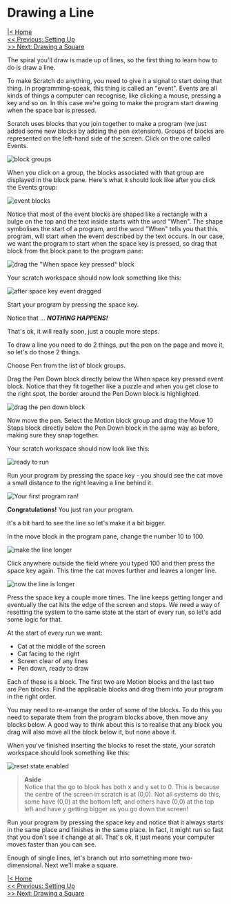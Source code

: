 # Drawing a Line

[|< Home](../)  
[<< Previous: Setting Up](./spirals1.md)  
[>> Next: Drawing a Square](./spirals3.md)

The spiral you'll draw is made up of lines, so the first thing to learn how to do is draw a line.

To make Scratch do anything, you need to give it a signal to start doing that thing. In programming-speak, this thing is called an "event". Events are all kinds of things a computer can recognise, like clicking a mouse, pressing a key and so on. In this case we're going to make the program start drawing when the space bar is pressed.

Scratch uses blocks that you join together to make a program (we just added some new blocks by adding the pen extension). Groups of blocks are represented on the left-hand side of the screen. Click on the one called Events.

![block groups](./images/block-groups.png)

When you click on a group, the blocks associated with that group are displayed in the block pane. Here's what it should look like after you click the Events group:

![event blocks](./images/event-blocks.png)

Notice that most of the event blocks are shaped like a rectangle with a bulge on the top and the text inside starts with the word "When". The shape symbolises the start of a program, and the word "When" tells you that this program, will start when the event described by the text occurs. In our case, we want the program to start when the space key is pressed, so drag that block from the block pane to the program pane:

![drag the "When space key pressed" block](./images/drag-space-event.png)

Your scratch workspace should now look something like this:

![after space key event dragged](./images/after-space-event-dragged.png)

Start your program by pressing the space key.

Notice that ... ***NOTHING HAPPENS!***

That's ok, it will really soon, just a couple more steps.

To draw a line you need to do 2 things, put the pen on the page and move it, so let's do those 2 things.

Choose Pen from the list of block groups.

Drag the Pen Down block directly below the When space key pressed event block. Notice that they fit together like a puzzle and when you get close to the right spot, the border around the Pen Down block is highlighted.

![drag the pen down block](./images/drag-pen-down.png)

Now move the pen. Select the Motion block group and drag the Move 10 Steps block directly below the Pen Down block in the same way as before, making sure they snap together.

Your scratch workspace should now look like this:

![ready to run](./images/move-block.png)

Run your program by pressing the space key - you should see the cat move a small distance to the right leaving a line behind it.

![Your first program ran!](./images/first-program-ran.png)

**Congratulations!** You just ran your program. 

It's a bit hard to see the line so let's make it a bit bigger.

In the move block in the program pane, change the number 10 to 100.

![make the line longer](./images/make-the-line-longer.png)

Click anywhere outside the field where you typed 100 and then press the space key again. This time the cat moves further and leaves a longer line.

![now the line is longer](./images/longer-line.png)

Press the space key a couple more times. The line keeps getting longer and eventually the cat hits the edge of the screen and stops. We need a way of resetting the system to the same state at the start of every run, so let's add some logic for that.

At the start of every run we want:

* Cat at the middle of the screen
* Cat facing to the right
* Screen clear of any lines
* Pen down, ready to draw

Each of these is a block. The first two are Motion blocks and the last two are Pen blocks. Find the applicable blocks and drag them into your program in the right order.

You may need to re-arrange the order of some of the blocks. To do this you need to separate them from the program blocks above, then move any blocks below. A good way to think about this is to realise that any block you drag will also move all the block below it, but none above it.

When you've finished inserting the blocks to reset the state, your scratch workspace should look something like this:

![reset state enabled](./images/reset-state-enabled.png)

> **Aside**  
> Notice that the go to block has both x and y set to 0. This is because the centre of the screen in scratch is at (0,0). Not all systems do this, some have (0,0) at the bottom left, and others have (0,0) at the top left and have y getting bigger as you go down the screen!

Run your program by pressing the space key and notice that it always starts in the same place and finishes in the same place. In fact, it might run so fast that you don't see it change at all. That's ok, it just means your computer moves faster than you can see.

Enough of single lines, let's branch out into something more two-dimensional. Next we'll make a square.

[|< Home](../)  
[<< Previous: Setting Up](./spirals1.md)  
[>> Next: Drawing a Square](./spirals3.md)